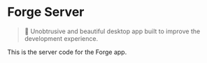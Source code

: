 # Forge Server

> 🏹 Unobtrusive and beautiful desktop app built to improve the development experience.

This is the server code for the Forge app.